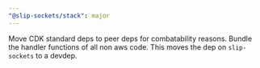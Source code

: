 ```yaml
---
"@slip-sockets/stack": major
---
```


Move CDK standard deps to peer deps for combatability reasons. Bundle the handler functions of all non aws code. This moves the dep on `slip-sockets` to a devdep.
